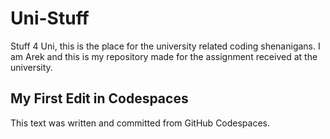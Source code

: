 # Uni-Stuff
Stuff 4 Uni, this is the place for the university related coding shenanigans.
I am Arek and this is my repository made for the assignment received at the university.

## My First Edit in Codespaces
This text was written and committed from GitHub Codespaces.
